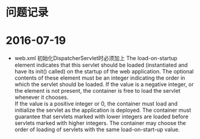 问题记录
==================

# 2016-07-19
* web.xml 初始化DispatcherServlet时必须加上 <load-on-startup>
      The load-on-startup element indicates that this servlet should be loaded (instantiated and have its init() called) on the startup of the web application.
      The optional contents of these element must be an integer indicating the order in which the servlet should be loaded.
      If the value is a negative integer, or the element is not present, the container is free to load the servlet whenever it chooses.   
      If the value is a positive integer or 0, the container must load and initialize the servlet as the application is deployed.
      The container must guarantee that servlets marked with lower integers are loaded before servlets marked with higher integers.
      The container may choose the order of loading of servlets with the same load-on-start-up value.

